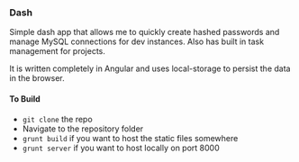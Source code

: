 ### Dash

Simple dash app that allows me to quickly create hashed passwords and manage MySQL connections for dev instances. Also has built in task management for projects.

It is written completely in Angular and uses local-storage to persist the data in the browser.

#### To Build

* `git clone` the repo
* Navigate to the repository folder
* `grunt build` if you want to host the static files somewhere
* `grunt server` if you want to host locally on port 8000

